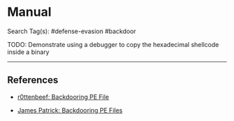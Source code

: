 # Manual

Search Tag(s): #defense-evasion #backdoor

TODO: Demonstrate using a debugger to copy the hexadecimal shellcode inside a binary

---
## References

- [r0ttenbeef: Backdooring PE File](https://r0ttenbeef.github.io/backdooring-pe-file/)

- [James Patrick: Backdooring PE Files](https://jamespatricksec.medium.com/backdooring-pe-files-1d62b4e9c13d)
